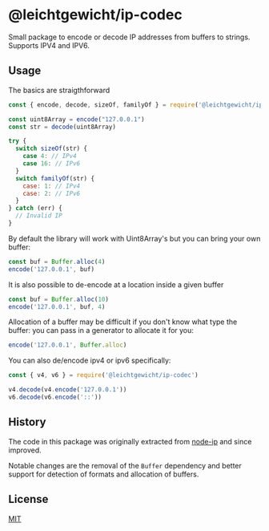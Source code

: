# @leichtgewicht/ip-codec

Small package to encode or decode IP addresses from buffers to strings.
Supports IPV4 and IPV6.

## Usage

The basics are straigthforward

```js
const { encode, decode, sizeOf, familyOf } = require('@leichtgewicht/ip-codec')

const uint8Array = encode("127.0.0.1")
const str = decode(uint8Array)

try {
  switch sizeOf(str) {
    case 4: // IPv4
    case 16: // IPv6
  }
  switch familyOf(str) {
    case: 1: // IPv4
    case: 2: // IPv6
  }
} catch (err) {
  // Invalid IP
}
```

By default the library will work with Uint8Array's but you can bring your own buffer:

```js
const buf = Buffer.alloc(4)
encode('127.0.0.1', buf)
```

It is also possible to de-encode at a location inside a given buffer

```js
const buf = Buffer.alloc(10)
encode('127.0.0.1', buf, 4)
```

Allocation of a buffer may be difficult if you don't know what type the buffer:
you can pass in a generator to allocate it for you:

```js
encode('127.0.0.1', Buffer.alloc)
```

You can also de/encode ipv4 or ipv6 specifically:

```js
const { v4, v6 } = require('@leichtgewicht/ip-codec')

v4.decode(v4.encode('127.0.0.1'))
v6.decode(v6.encode('::'))
```

## History

The code in this package was originally extracted from [node-ip](https://github.com/indutny/node-ip) and since improved.

Notable changes are the removal of the `Buffer` dependency and better support for detection of
formats and allocation of buffers.

## License

[MIT](./LICENSE)
